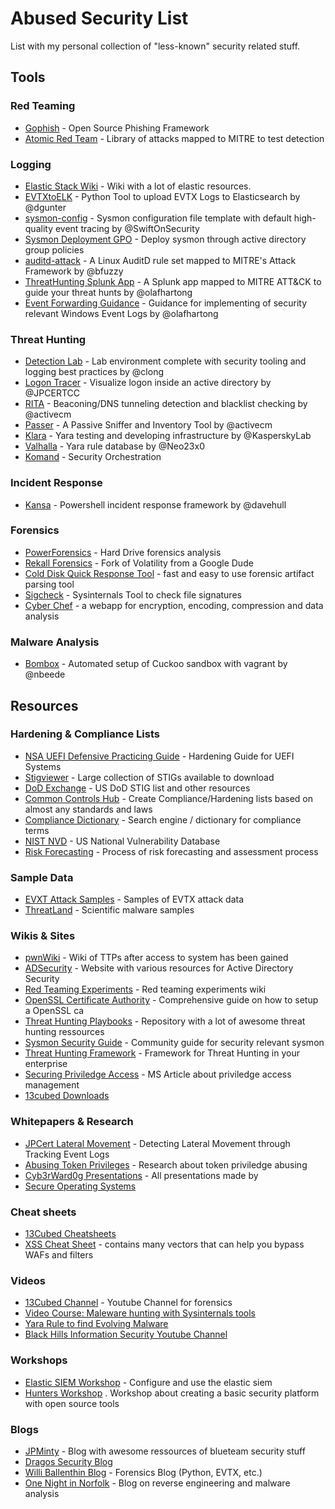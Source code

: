 # Abused Security List

List with my personal collection of "less-known" security related stuff.

## Tools

### Red Teaming

- [Gophish](https://getgophish.com/) - Open Source Phishing Framework
- [Atomic Red Team](https://github.com/redcanaryco/atomic-red-team) - Library of attacks mapped to MITRE to test detection

### Logging

- [Elastic Stack Wiki](https://www.peerlyst.com/posts/the-elastic-stack-elk-wiki-chiheb-chebbi?trk=search_page_search_result) - Wiki with a lot of elastic resources.
- [EVTXtoELK](https://github.com/dgunter/evtxtoelk) - Python Tool to upload EVTX Logs to Elasticsearch by @dgunter
- [sysmon-config](https://github.com/SwiftOnSecurity/sysmon-config) - Sysmon configuration file template with default high-quality event tracing by @SwiftOnSecurity
- [Sysmon Deployment GPO](https://www.syspanda.com/index.php/2017/02/28/deploying-sysmon-through-gpo/) - Deploy sysmon through active directory group policies
- [auditd-attack](https://github.com/bfuzzy/auditd-attack) - A Linux AuditD rule set mapped to MITRE's Attack Framework by @bfuzzy
- [ThreatHunting Splunk App](https://github.com/olafhartong/ThreatHunting) - A Splunk app mapped to MITRE ATT&CK to guide your threat hunts by @olafhartong
- [Event Forwarding Guidance](https://github.com/olafhartong/Event-Forwarding-Guidance) - Guidance for implementing of security relevant Windows Event Logs by  @olafhartong

### Threat Hunting

- [Detection Lab](https://github.com/clong/DetectionLab) - Lab environment complete with security tooling and logging best practices by @clong
- [Logon Tracer](https://github.com/JPCERTCC/LogonTracer) - Visualize logon inside an active directory by @JPCERTCC
- [RITA](https://github.com/activecm/rita) - Beaconing/DNS tunneling detection and blacklist checking by @activecm
- [Passer](https://www.activecountermeasures.com/free-tools/passer/) - A Passive Sniffer and Inventory Tool by @activecm
- [Klara](https://github.com/KasperskyLab/klara) - Yara testing and developing infrastructure by @KasperskyLab
- [Valhalla](https://valhalla.nextron-systems.com/) - Yara rule database by @Neo23x0
- [Komand](https://docs.komand.com/docs/getting-started-1) - Security Orchestration

### Incident Response

- [Kansa](https://github.com/davehull/Kansa) - Powershell incident response framework by @davehull

### Forensics

- [PowerForensics](https://powerforensics.readthedocs.io/en/latest/) - Hard Drive forensics analysis
- [Rekall Forensics](http://www.rekall-forensic.com/) - Fork of Volatility from a Google Dude
- [Cold Disk Quick Response Tool](https://github.com/orlikoski/CDQR) - fast and easy to use forensic artifact parsing tool
- [Sigcheck](https://docs.microsoft.com/en-us/sysinternals/downloads/sigcheck) - Sysinternals Tool to check file signatures
- [Cyber Chef](https://github.com/gchq/CyberChef/) - a webapp for encryption, encoding, compression and data analysis

### Malware Analysis

- [Bombox](https://github.com/redcanaryco/atomic-red-team) - Automated setup of Cuckoo sandbox with vagrant by @nbeede 

## Resources

### Hardening & Compliance Lists

- [NSA UEFI Defensive Practicing Guide](https://www.nsa.gov/Portals/70/documents/what-we-do/cybersecurity/professional-resources/ctr-uefi-defensive-practices-guidance.pdf) - Hardening Guide for UEFI Systems
- [Stigviewer](https://www.stigviewer.com/) - Large collection of STIGs available to download
- [DoD Exchange](https://public.cyber.mil/) - US DoD STIG list and other resources
- [Common Controls Hub](https://cch.commoncontrolshub.com) - Create Compliance/Hardening lists based on almost any standards and laws
- [Compliance Dictionary](https://compliancedictionary.com/) - Search engine / dictionary for compliance terms
- [NIST NVD](https://nvd.nist.gov/) - US National Vulnerability Database
- [Risk Forecasting](https://magoo.github.io/Risk-Forecasting/) - Process of risk forecasting and assessment process

### Sample Data

- [EVXT Attack Samples](https://github.com/sbousseaden/EVTX-ATTACK-SAMPLES) - Samples of EVTX attack data
- [ThreatLand](https://github.com/threatland) - Scientific malware samples

### Wikis & Sites

- [pwnWiki](http://pwnwiki.io/#!index.md) - Wiki of TTPs after access to system has been gained
- [ADSecurity](https://adsecurity.org/) - Website with various resources for Active Directory Security
- [Red Teaming Experiments](https://ired.team/) - Red teaming experiments wiki
- [OpenSSL Certificate Authority](https://jamielinux.com/docs/openssl-certificate-authority/introduction.html) - Comprehensive guide on how to setup a OpenSSL ca
- [Threat Hunting Playbooks](https://github.com/hunters-forge/ThreatHunter-Playbook/) - Repository with a lot of awesome threat hunting ressources  
- [Sysmon Security Guide](https://github.com/trustedsec/SysmonCommunityGuide) - Community guide for security relevant sysmon
- [Threat Hunting Framework](https://www.threathunting.net/sqrrl-archive) - Framework for Threat Hunting in your enterprise
- [Securing Priviledge Access](https://docs.microsoft.com/en-us/windows-server/identity/securing-privileged-access/securing-privileged-access-reference-material) - MS Article about priviledge access management
- [13cubed Downloads](https://www.13cubed.com/#downloads)

### Whitepapers & Research

- [JPCert Lateral Movement](https://www.jpcert.or.jp/english/pub/sr/ir_research.html) - Detecting Lateral Movement through Tracking Event Logs
- [Abusing Token Privileges](https://github.com/hatRiot/token-priv) - Research about token priviledge abusing
- [Cyb3rWard0g Presentations](https://github.com/Cyb3rWard0g/presentations) - All presentations made by
- [Secure Operating Systems](https://snikt.net/SecOpS.pdf)

### Cheat sheets

- [13Cubed Cheatsheets](https://www.13cubed.com/)
- [XSS Cheat Sheet](https://portswigger.net/web-security/cross-site-scripting/cheat-sheet) - contains many vectors that can help you bypass WAFs and filters

### Videos

- [13Cubed Channel](https://www.youtube.com/user/davisrichardg/videos) - Youtube Channel for forensics
- [Video Course: Maleware hunting with Sysinternals tools](https://channel9.msdn.com/events/teched/northamerica/2013/atc-b308#fbid=mb6_bvqq9jj)
- [Yara Rule to find Evolving Malware](https://www.youtube.com/watch?v=XMZ-c2Zwzjg)
- [Black Hills Information Security Youtube Channel](https://www.youtube.com/channel/UCJ2U9Dq9NckqHMbcUupgF0A/featured)

### Workshops

- [Elastic SIEM Workshop](https://github.com/mrebeschini/elastic-siem-workshop) - Configure and use the elastic siem
- [Hunters Workshop](https://github.com/HuntersCamp/HuntersWorkshop) . Workshop about creating a basic security platform with open source tools

### Blogs

- [JPMinty](https://www.jaiminton.com/#) - Blog with awesome ressources of blueteam security stuff
- [Dragos Security Blog](https://dragos.com/blog/)
- [Willi Ballenthin Blog](http://www.williballenthin.com/) - Forensics Blog (Python, EVTX, etc.)
- [One Night in Norfolk](https://norfolkinfosec.com/) - Blog on reverse engineering and malware analysis
